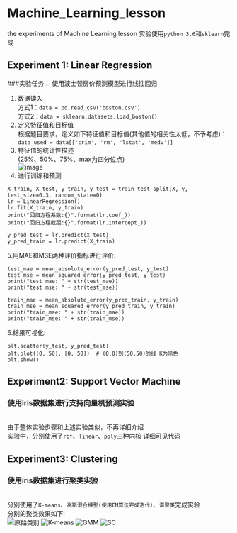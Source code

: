 # Machine_Learning_lesson
the experiments of Machine Learning lesson
实验使用`python 3.6`和`sklearn`完成
## Experiment 1: Linear Regression

###实验任务：
  使用波士顿房价预测模型进行线性回归
  1. 数据读入<br/>方式1：`data = pd.read_csv('boston.csv')`<br/>方式2：`data = sklearn.datasets.load_boston()`
  2. 定义特征值和目标值<br/>根据题目要求，定义如下特征值和目标值(其他值的相关性太低，不予考虑)：<br/>`data_used = data[['crim', 'rm', 'lstat', 'medv']]`
  3. 特征值的统计性描述<br/>(25%、50%、75%、max为四分位点)<br/>
![image](https://user-images.githubusercontent.com/72057715/114651721-1100b600-9d17-11eb-9d58-4db2152c7dff.png)
  5. 进行训练和预测<br/>
```
X_train, X_test, y_train, y_test = train_test_split(X, y, test_size=0.3, random_state=0)
lr = LinearRegression()
lr.fit(X_train, y_train)
print("回归方程系数:{}".format(lr.coef_))
print("回归方程截距:{}".format(lr.intercept_))

y_pred_test = lr.predict(X_test)
y_pred_train = lr.predict(X_train)
```
  5.用MAE和MSE两种评价指标进行评价:<br/>
```
test_mae = mean_absolute_error(y_pred_test, y_test)
test_mse = mean_squared_error(y_pred_test, y_test)
print("test mae: " + str(test_mae))
print("test mse: " + str(test_mse))

train_mae = mean_absolute_error(y_pred_train, y_train)
train_mse = mean_squared_error(y_pred_train, y_train)
print("train_mae: " + str(train_mae))
print("train_mse: " + str(train_mse))
```
  6.结果可视化:<br/>
```
plt.scatter(y_test, y_pred_test)
plt.plot([0, 50], [0, 50])  # (0,0)到(50,50)的线 K为黑色
plt.show()
```

## Experiment2: Support Vector Machine

### 使用iris数据集进行支持向量机预测实验
<br/>由于整体实验步骤和上述实验类似，不再详细介绍
<br/>实验中，分别使用了`rbf`、`linear`、`poly`三种内核
详细可见代码

## Experiment3: Clustering

### 使用iris数据集进行聚类实验
<br/>分别使用了`K-means`、`高斯混合模型(使用EM算法完成迭代)`、`谱聚类`完成实验
<br/>分别的聚类效果如下:<br/>
![原始类别](https://user-images.githubusercontent.com/72057715/114652558-b23c3c00-9d18-11eb-9687-8ae9bf7fe098.png)
![K-means](https://user-images.githubusercontent.com/72057715/114652569-b6685980-9d18-11eb-83a6-7b40ab0058e4.png)
![GMM](https://user-images.githubusercontent.com/72057715/114652572-ba947700-9d18-11eb-8b2d-0e1849d7ed1e.png)
![SC](https://user-images.githubusercontent.com/72057715/114652584-be27fe00-9d18-11eb-9ce9-01e4745d42af.png)

